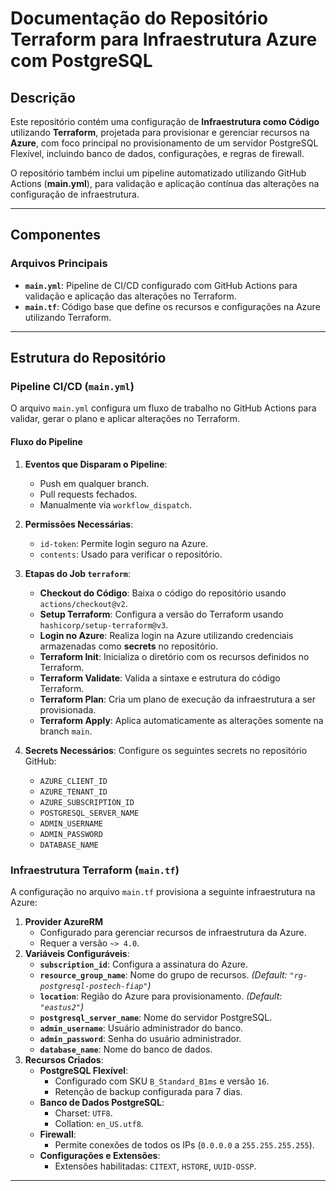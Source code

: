 # Documentação do Repositório Terraform para Infraestrutura Azure com PostgreSQL

## Descrição
Este repositório contém uma configuração de **Infraestrutura como Código** utilizando **Terraform**, projetada para provisionar e gerenciar recursos na **Azure**, com foco principal no provisionamento de um servidor PostgreSQL Flexível, incluindo banco de dados, configurações, e regras de firewall.

O repositório também inclui um pipeline automatizado utilizando GitHub Actions (**main.yml**), para validação e aplicação contínua das alterações na configuração de infraestrutura.

---

## Componentes

### Arquivos Principais

- **`main.yml`**: Pipeline de CI/CD configurado com GitHub Actions para validação e aplicação das alterações no Terraform.
- **`main.tf`**: Código base que define os recursos e configurações na Azure utilizando Terraform.

---

## Estrutura do Repositório

### Pipeline CI/CD (`main.yml`)
O arquivo `main.yml` configura um fluxo de trabalho no GitHub Actions para validar, gerar o plano e aplicar alterações no Terraform.

#### **Fluxo do Pipeline**
1. **Eventos que Disparam o Pipeline**:
    - Push em qualquer branch.
    - Pull requests fechados.
    - Manualmente via `workflow_dispatch`.

2. **Permissões Necessárias**:
    - `id-token`: Permite login seguro na Azure.
    - `contents`: Usado para verificar o repositório.

3. **Etapas do Job `terraform`**:
    - **Checkout do Código**:
      Baixa o código do repositório usando `actions/checkout@v2`.
    - **Setup Terraform**:
      Configura a versão do Terraform usando `hashicorp/setup-terraform@v3`.
    - **Login no Azure**:
      Realiza login na Azure utilizando credenciais armazenadas como **secrets** no repositório.
    - **Terraform Init**:
      Inicializa o diretório com os recursos definidos no Terraform.
    - **Terraform Validate**:
      Valida a sintaxe e estrutura do código Terraform.
    - **Terraform Plan**:
      Cria um plano de execução da infraestrutura a ser provisionada.
    - **Terraform Apply**:
      Aplica automaticamente as alterações somente na branch `main`.

4. **Secrets Necessários**:
   Configure os seguintes secrets no repositório GitHub:
    - `AZURE_CLIENT_ID`
    - `AZURE_TENANT_ID`
    - `AZURE_SUBSCRIPTION_ID`
    - `POSTGRESQL_SERVER_NAME`
    - `ADMIN_USERNAME`
    - `ADMIN_PASSWORD`
    - `DATABASE_NAME`

### Infraestrutura Terraform (`main.tf`)
A configuração no arquivo `main.tf` provisiona a seguinte infraestrutura na Azure:

1. **Provider AzureRM**
    - Configurado para gerenciar recursos de infraestrutura da Azure.
    - Requer a versão `~> 4.0`.
2. **Variáveis Configuráveis**:
    - **`subscription_id`**: Configura a assinatura do Azure.
    - **`resource_group_name`**: Nome do grupo de recursos. *(Default: `"rg-postgresql-postech-fiap"`)*
    - **`location`**: Região do Azure para provisionamento. *(Default: `"eastus2"`)*
    - **`postgresql_server_name`**: Nome do servidor PostgreSQL.
    - **`admin_username`**: Usuário administrador do banco.
    - **`admin_password`**: Senha do usuário administrador.
    - **`database_name`**: Nome do banco de dados.
3. **Recursos Criados**:
    - **PostgreSQL Flexível**:
        - Configurado com SKU `B_Standard_B1ms` e versão `16`.
        - Retenção de backup configurada para 7 dias.
    - **Banco de Dados PostgreSQL**:
        - Charset: `UTF8`.
        - Collation: `en_US.utf8`.
    - **Firewall**:
        - Permite conexões de todos os IPs (`0.0.0.0` a `255.255.255.255`).
    - **Configurações e Extensões**:
        - Extensões habilitadas: `CITEXT`, `HSTORE`, `UUID-OSSP`.

---